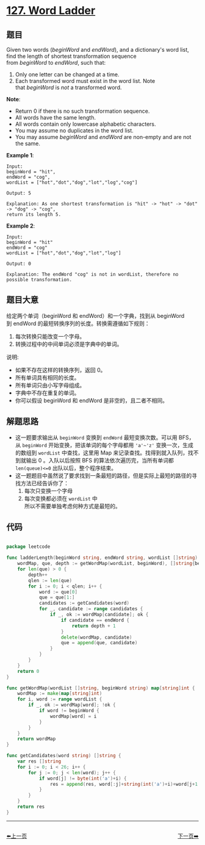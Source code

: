 # [127. Word Ladder](https://leetcode.com/problems/word-ladder/)


## 题目

Given two words (*beginWord* and *endWord*), and a dictionary's word list, find the length of shortest transformation sequence from *beginWord* to *endWord*, such that:

1. Only one letter can be changed at a time.
2. Each transformed word must exist in the word list. Note that *beginWord* is *not* a transformed word.

**Note**:

- Return 0 if there is no such transformation sequence.
- All words have the same length.
- All words contain only lowercase alphabetic characters.
- You may assume no duplicates in the word list.
- You may assume *beginWord* and *endWord* are non-empty and are not the same.

**Example 1**:

    Input:
    beginWord = "hit",
    endWord = "cog",
    wordList = ["hot","dot","dog","lot","log","cog"]
    
    Output: 5
    
    Explanation: As one shortest transformation is "hit" -> "hot" -> "dot" -> "dog" -> "cog",
    return its length 5.

**Example 2**:

    Input:
    beginWord = "hit"
    endWord = "cog"
    wordList = ["hot","dot","dog","lot","log"]
    
    Output: 0
    
    Explanation: The endWord "cog" is not in wordList, therefore no possible transformation.


## 题目大意

给定两个单词（beginWord 和 endWord）和一个字典，找到从 beginWord 到 endWord 的最短转换序列的长度。转换需遵循如下规则：

1. 每次转换只能改变一个字母。
2. 转换过程中的中间单词必须是字典中的单词。

说明:

- 如果不存在这样的转换序列，返回 0。
- 所有单词具有相同的长度。
- 所有单词只由小写字母组成。
- 字典中不存在重复的单词。
- 你可以假设 beginWord 和 endWord 是非空的，且二者不相同。


## 解题思路

- 这一题要求输出从 `beginWord` 变换到 `endWord` 最短变换次数。可以用 BFS，从 `beginWord` 开始变换，把该单词的每个字母都用 `'a'~'z'` 变换一次，生成的数组到 `wordList` 中查找，这里用 Map 来记录查找。找得到就入队列，找不到就输出 0 。入队以后按照 BFS 的算法依次遍历完，当所有单词都 `len(queue)<=0` 出队以后，整个程序结束。
- 这一题题目中虽然说了要求找到一条最短的路径，但是实际上最短的路径的寻找方法已经告诉你了：
	1. 每次只变换一个字母
	2. 每次变换都必须在 `wordList` 中  
所以不需要单独考虑何种方式是最短的。 


## 代码

```go

package leetcode

func ladderLength(beginWord string, endWord string, wordList []string) int {
	wordMap, que, depth := getWordMap(wordList, beginWord), []string{beginWord}, 0
	for len(que) > 0 {
		depth++
		qlen := len(que)
		for i := 0; i < qlen; i++ {
			word := que[0]
			que = que[1:]
			candidates := getCandidates(word)
			for _, candidate := range candidates {
				if _, ok := wordMap[candidate]; ok {
					if candidate == endWord {
						return depth + 1
					}
					delete(wordMap, candidate)
					que = append(que, candidate)
				}
			}
		}
	}
	return 0
}

func getWordMap(wordList []string, beginWord string) map[string]int {
	wordMap := make(map[string]int)
	for i, word := range wordList {
		if _, ok := wordMap[word]; !ok {
			if word != beginWord {
				wordMap[word] = i
			}
		}
	}
	return wordMap
}

func getCandidates(word string) []string {
	var res []string
	for i := 0; i < 26; i++ {
		for j := 0; j < len(word); j++ {
			if word[j] != byte(int('a')+i) {
				res = append(res, word[:j]+string(int('a')+i)+word[j+1:])
			}
		}
	}
	return res
}

```


----------------------------------------------
<div style="display: flex;justify-content: space-between;align-items: center;">
<p><a href="https://books.halfrost.com/leetcode/ChapterFour/0126.Word-Ladder-II/">⬅️上一页</a></p>
<p><a href="https://books.halfrost.com/leetcode/ChapterFour/0128.Longest-Consecutive-Sequence/">下一页➡️</a></p>
</div>
